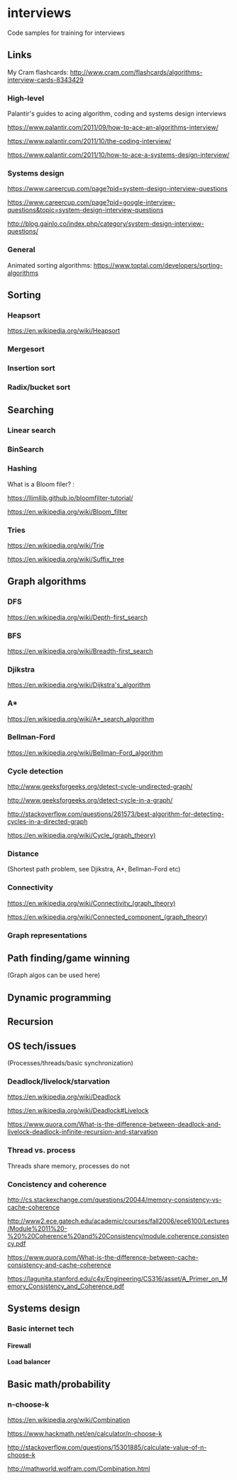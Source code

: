 # interviews
Code samples for training for interviews


## Links

My Cram flashcards: http://www.cram.com/flashcards/algorithms-interview-cards-8343429

### High-level

Palantir's guides to acing algorithm, coding and systems design interviews

https://www.palantir.com/2011/09/how-to-ace-an-algorithms-interview/

https://www.palantir.com/2011/10/the-coding-interview/

https://www.palantir.com/2011/10/how-to-ace-a-systems-design-interview/


### Systems design
https://www.careercup.com/page?pid=system-design-interview-questions

https://www.careercup.com/page?pid=google-interview-questions&topic=system-design-interview-questions

http://blog.gainlo.co/index.php/category/system-design-interview-questions/

### General
Animated sorting algorithms: https://www.toptal.com/developers/sorting-algorithms

## Sorting

### Heapsort
https://en.wikipedia.org/wiki/Heapsort

### Mergesort

### Insertion sort

### Radix/bucket sort

## Searching

### Linear search

### BinSearch

### Hashing

What is a Bloom filer? : 

https://llimllib.github.io/bloomfilter-tutorial/

https://en.wikipedia.org/wiki/Bloom_filter

### Tries

https://en.wikipedia.org/wiki/Trie

https://en.wikipedia.org/wiki/Suffix_tree



## Graph algorithms

### DFS
https://en.wikipedia.org/wiki/Depth-first_search

### BFS
https://en.wikipedia.org/wiki/Breadth-first_search

### Djikstra
https://en.wikipedia.org/wiki/Dijkstra's_algorithm

### A*
https://en.wikipedia.org/wiki/A*_search_algorithm

### Bellman-Ford
https://en.wikipedia.org/wiki/Bellman–Ford_algorithm

### Cycle detection
http://www.geeksforgeeks.org/detect-cycle-undirected-graph/

http://www.geeksforgeeks.org/detect-cycle-in-a-graph/

http://stackoverflow.com/questions/261573/best-algorithm-for-detecting-cycles-in-a-directed-graph

https://en.wikipedia.org/wiki/Cycle_(graph_theory)


### Distance
(Shortest path problem, see Djikstra, A*, Bellman-Ford etc)


### Connectivity
https://en.wikipedia.org/wiki/Connectivity_(graph_theory)

https://en.wikipedia.org/wiki/Connected_component_(graph_theory)

### Graph representations

## Path finding/game winning

(Graph algos can be used here)

## Dynamic programming

## Recursion

## OS tech/issues
(Processes/threads/basic synchronization)

### Deadlock/livelock/starvation
https://en.wikipedia.org/wiki/Deadlock

https://en.wikipedia.org/wiki/Deadlock#Livelock

https://www.quora.com/What-is-the-difference-between-deadlock-and-livelock-deadlock-infinite-recursion-and-starvation

### Thread vs. process
Threads share memory, processes do not

### Concistency and coherence

http://cs.stackexchange.com/questions/20044/memory-consistency-vs-cache-coherence

http://www2.ece.gatech.edu/academic/courses/fall2006/ece6100/Lectures/Module%2011%20-%20%20Coherence%20and%20Consistency/module.coherence.consistency.pdf

https://www.quora.com/What-is-the-difference-between-cache-consistency-and-cache-coherence

https://lagunita.stanford.edu/c4x/Engineering/CS316/asset/A_Primer_on_Memory_Consistency_and_Coherence.pdf

## Systems design

### Basic internet tech

#### Firewall

#### Load balancer


## Basic math/probability

### n-choose-k
https://en.wikipedia.org/wiki/Combination

https://www.hackmath.net/en/calculator/n-choose-k

http://stackoverflow.com/questions/15301885/calculate-value-of-n-choose-k

http://mathworld.wolfram.com/Combination.html

